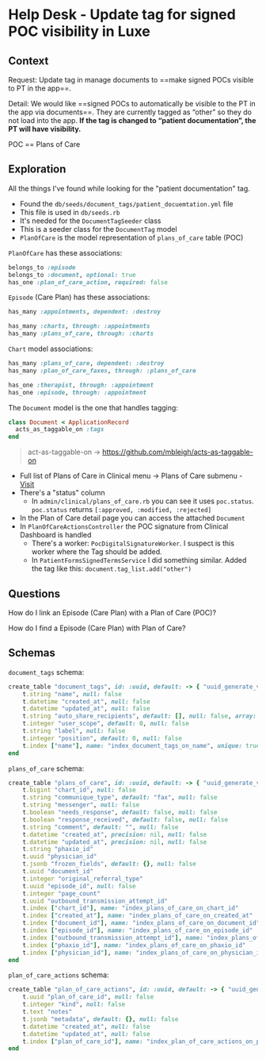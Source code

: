 # Help Desk - Update tag for signed POC visibility in Luxe

## Context

Request: Update tag in manage documents to ==make signed POCs visible to PT in the app==.

Detail: We would like ==signed POCs to automatically be visible to the PT in the app via documents==. They are currently tagged as “other” so they do not load into the app. **If the tag is changed to “patient documentation”, the PT will have visibility.**

POC == Plans of Care

## Exploration

All the things I've found while looking for the "patient documentation" tag.

- Found the `db/seeds/document_tags/patient_docuemtation.yml` file
- This file is used in `db/seeds.rb`
- It's needed for the `DocumentTagSeeder` class
- This is a seeder class for the `DocumentTag` model
- `PlanOfCare` is the model representation of `plans_of_care` table (POC)

`PlanOfCare` has these associations:
```ruby
belongs_to :episode
belongs_to :document, optional: true
has_one :plan_of_care_action, required: false
```

`Episode` (Care Plan) has these associations:
```ruby
has_many :appointments, dependent: :destroy

has_many :charts, through: :appointments
has_many :plans_of_care, through: :charts
```

`Chart` model associations:
```ruby
has_many :plans_of_care, dependent: :destroy
has_many :plan_of_care_faxes, through: :plans_of_care

has_one :therapist, through: :appointment
has_one :episode, through: :appointment
```

The `Document` model is the one that handles tagging:
```ruby
class Document < ApplicationRecord
  acts_as_taggable_on :tags
end
```

> act-as-taggable-on -> https://github.com/mbleigh/acts-as-taggable-on

- Full list of Plans of Care in Clinical menu -> Plans of Care submenu - [Visit](http://localhost:3000/admin/plans_of_care)
- There's a "status" column
	- In `admin/clinical/plans_of_care.rb` you can see it uses `poc.status`. `poc.status` returns `[:approved, :modified, :rejected]`
- In the Plan of Care detail page you can access the attached `Document`
- In `PlanOfCareActionsController` the POC signature from Clinical Dashboard is handled
	- There's a worker: `PocDigitalSignatureWorker`. I suspect is this worker where the Tag should be added.
	- In `PatientFormsSignedTermsService` I did something similar. Added the tag like this: `document.tag_list.add("other")`

## Questions

How do I link an Episode (Care Plan) with a Plan of Care (POC)?

How do I find a Episode (Care Plan) with Plan of Care?


## Schemas

`document_tags` schema:
```ruby
create_table "document_tags", id: :uuid, default: -> { "uuid_generate_v4()" }, force: :cascade do |t|
	t.string "name", null: false
	t.datetime "created_at", null: false
	t.datetime "updated_at", null: false
	t.string "auto_share_recipients", default: [], null: false, array: true
	t.integer "user_scope", default: 0, null: false
	t.string "label", null: false
	t.integer "position", default: 0, null: false
	t.index ["name"], name: "index_document_tags_on_name", unique: true
end
```

`plans_of_care` schema:
```ruby
create_table "plans_of_care", id: :uuid, default: -> { "uuid_generate_v4()" }, force: :cascade do |t|
	t.bigint "chart_id", null: false
	t.string "communique_type", default: "fax", null: false
	t.string "messenger", null: false
	t.boolean "needs_response", default: false, null: false
	t.boolean "response_received", default: false, null: false
	t.string "comment", default: "", null: false
	t.datetime "created_at", precision: nil, null: false
	t.datetime "updated_at", precision: nil, null: false
	t.string "phaxio_id"
	t.uuid "physician_id"
	t.jsonb "frozen_fields", default: {}, null: false
	t.uuid "document_id"
	t.integer "original_referral_type"
	t.uuid "episode_id", null: false
	t.integer "page_count"
	t.uuid "outbound_transmission_attempt_id"
	t.index ["chart_id"], name: "index_plans_of_care_on_chart_id"
	t.index ["created_at"], name: "index_plans_of_care_on_created_at"
	t.index ["document_id"], name: "index_plans_of_care_on_document_id"
	t.index ["episode_id"], name: "index_plans_of_care_on_episode_id"
	t.index ["outbound_transmission_attempt_id"], name: "index_plans_of_care_on_outbound_transmission_attempt_id"
	t.index ["phaxio_id"], name: "index_plans_of_care_on_phaxio_id"
	t.index ["physician_id"], name: "index_plans_of_care_on_physician_id"
end
```

`plan_of_care_actions` schema:
```ruby
create_table "plan_of_care_actions", id: :uuid, default: -> { "uuid_generate_v4()" }, force: :cascade do |t|
	t.uuid "plan_of_care_id", null: false
	t.integer "kind", null: false
	t.text "notes"
	t.jsonb "metadata", default: {}, null: false
	t.datetime "created_at", null: false
	t.datetime "updated_at", null: false
	t.index ["plan_of_care_id"], name: "index_plan_of_care_actions_on_plan_of_care_id", unique: true
end
```